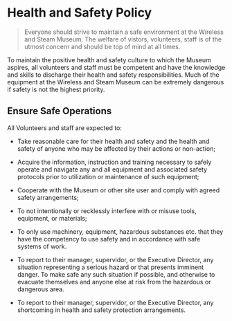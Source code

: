 # Health and Safety Policy

> Everyone should strive to maintain a safe environment at the Wireless and Steam Museum. The welfare of vistors, volunteers, staff is of the utmost concern and should be top of mind at all times.

To maintain the positive health and safety culture to which the Museum aspires, all volunteers and staff must be competent and have the knowledge and skills to discharge their health and safety responsibilities. Much of the equipment at the Wireless and Steam Museum can be extremely dangerous if safety is not the highest priority. 

## Ensure Safe Operations

All Volunteers and staff are expected to:

- Take reasonable care for their health and safety and the health and safety of anyone who may be affected by their actions or non-action;
- Acquire the information, instruction and training necessary to safely operate and navigate any and all equipment and associated safety protocols prior to utilization or maintenance of such equipment;


- Cooperate with the Museum or other site user and comply with agreed safety arrangements;
- To not intentionally or recklessly interfere with or misuse tools, equipment, or materials;
- To only use machinery, equipment, hazardous substances etc. that they have the competency to use safety and in accordance with safe systems of work.
- To report to their manager, supervidor, or the Executive Director, any situation representing a serious hazard or that presents imminent danger. To make safe any such situation if possible, and otherwise to evacuate themselves and anyone else at risk from the hazardous or dangerous area.
- To report to their manager, supervidor, or the Executive Director, any shortcoming in health and safety protection arrangements.